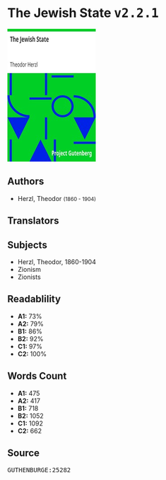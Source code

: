 # The Jewish State <kbd>v2.2.1</kbd>

![](./cover.medium.jpg "")

## Authors


 - Herzl, Theodor <small>(1860 - 1904)</small>

## Translators



## Subjects


 - Herzl, Theodor, 1860-1904
 - Zionism
 - Zionists

## Readablility


 - **A1:** 73%
 - **A2:** 79%
 - **B1:** 86%
 - **B2:** 92%
 - **C1:** 97%
 - **C2:** 100%

## Words Count


 - **A1:** 475
 - **A2:** 417
 - **B1:** 718
 - **B2:** 1052
 - **C1:** 1092
 - **C2:** 662

## Source


<kbd>GUTHENBURGE:25282</kbd>
